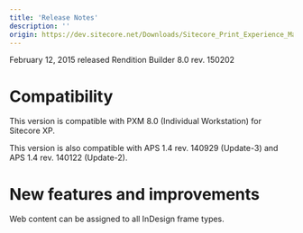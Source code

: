 ```yaml
---
title: 'Release Notes'
description: ''
origin: https://dev.sitecore.net/Downloads/Sitecore_Print_Experience_Manager/8_0/Sitecore_Print_Experience_Manager_for_8_0/Release_Notes_RB
---
```


February 12, 2015 released Rendition Builder 8.0 rev. 150202

# Compatibility

This version is compatible with PXM 8.0 (Individual Workstation) for Sitecore XP.

This version is also compatible with APS 1.4 rev. 140929 (Update-3) and APS 1.4 rev. 140122 (Update-2).

# New features and improvements

Web content can be assigned to all InDesign frame types.

